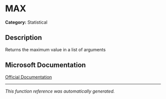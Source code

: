 # MAX

**Category:** Statistical

## Description
Returns the maximum value in a list of arguments

## Microsoft Documentation
[Official Documentation](https://support.microsoft.com//en-us/office/max-function-e0012414-9ac8-4b34-9a47-73e662c08098)

---
*This function reference was automatically generated.*
